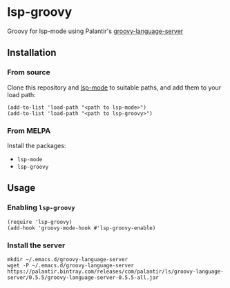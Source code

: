 lsp-groovy
==============

Groovy for lsp-mode using Palantir's [groovy-language-server](https://github.com/palantir/language-servers)

## Installation

### From source

Clone this repository and [lsp-mode](https://github.com/emacs-lsp/lsp-mode) to
suitable paths, and add them to your load path:

```emacs-lisp
(add-to-list 'load-path "<path to lsp-mode>")
(add-to-list 'load-path "<path to lsp-groovy>")
```

### From MELPA

Install the packages:
- `lsp-mode`
- `lsp-groovy`

## Usage
### Enabling `lsp-groovy`

```emacs-lisp
(require 'lsp-groovy)
(add-hook 'groovy-mode-hook #'lsp-groovy-enable)
```

### Install the server

```
mkdir ~/.emacs.d/groovy-language-server
wget -P ~/.emacs.d/groovy-language-server https://palantir.bintray.com/releases/com/palantir/ls/groovy-language-server/0.5.5/groovy-language-server-0.5.5-all.jar
```

